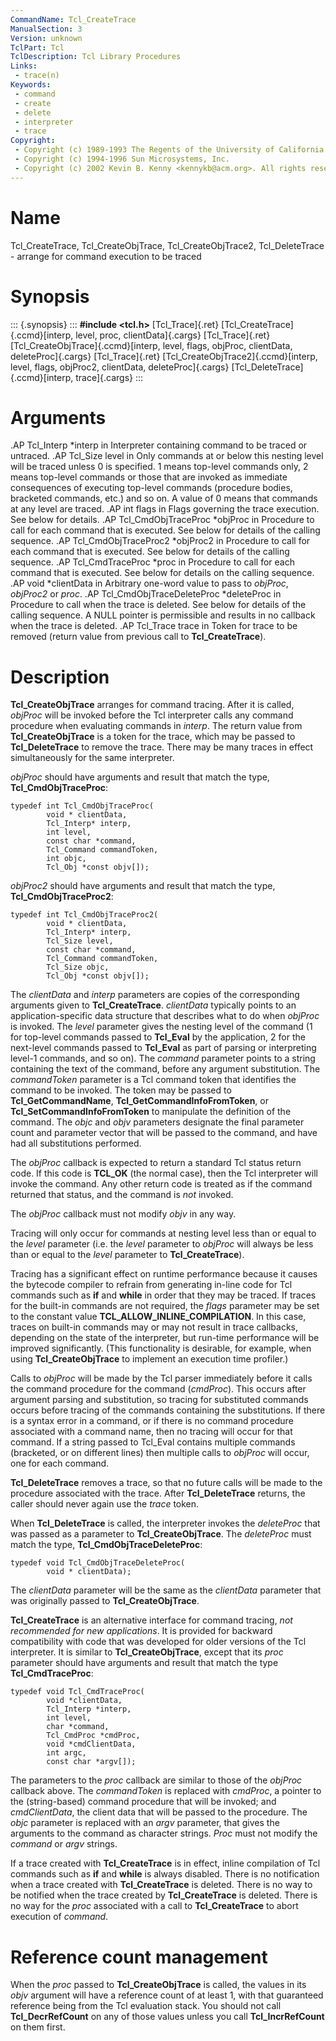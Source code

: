 ```yaml
---
CommandName: Tcl_CreateTrace
ManualSection: 3
Version: unknown
TclPart: Tcl
TclDescription: Tcl Library Procedures
Links:
 - trace(n)
Keywords:
 - command
 - create
 - delete
 - interpreter
 - trace
Copyright:
 - Copyright (c) 1989-1993 The Regents of the University of California.
 - Copyright (c) 1994-1996 Sun Microsystems, Inc.
 - Copyright (c) 2002 Kevin B. Kenny <kennykb@acm.org>. All rights reserved.
---
```


# Name

Tcl_CreateTrace, Tcl_CreateObjTrace, Tcl_CreateObjTrace2, Tcl_DeleteTrace - arrange for command execution to be traced

# Synopsis

::: {.synopsis} :::
**#include <tcl.h>**
[Tcl_Trace]{.ret} [Tcl_CreateTrace]{.ccmd}[interp, level, proc, clientData]{.cargs}
[Tcl_Trace]{.ret} [Tcl_CreateObjTrace]{.ccmd}[interp, level, flags, objProc, clientData, deleteProc]{.cargs}
[Tcl_Trace]{.ret} [Tcl_CreateObjTrace2]{.ccmd}[interp, level, flags, objProc2, clientData, deleteProc]{.cargs}
[Tcl_DeleteTrace]{.ccmd}[interp, trace]{.cargs}
:::

# Arguments

.AP Tcl_Interp *interp in Interpreter containing command to be traced or untraced. .AP Tcl_Size level in Only commands at or below this nesting level will be traced unless 0 is specified.  1 means top-level commands only, 2 means top-level commands or those that are invoked as immediate consequences of executing top-level commands (procedure bodies, bracketed commands, etc.) and so on. A value of 0 means that commands at any level are traced. .AP int flags in Flags governing the trace execution.  See below for details. .AP Tcl_CmdObjTraceProc *objProc in Procedure to call for each command that is executed.  See below for details of the calling sequence. .AP Tcl_CmdObjTraceProc2 *objProc2 in Procedure to call for each command that is executed.  See below for details of the calling sequence. .AP Tcl_CmdTraceProc *proc in Procedure to call for each command that is executed.  See below for details on the calling sequence. .AP void *clientData in Arbitrary one-word value to pass to *objProc*, *objProc2* or *proc*. .AP Tcl_CmdObjTraceDeleteProc *deleteProc in Procedure to call when the trace is deleted.  See below for details of the calling sequence.  A NULL pointer is permissible and results in no callback when the trace is deleted. .AP Tcl_Trace trace in Token for trace to be removed (return value from previous call to **Tcl_CreateTrace**).

# Description

**Tcl_CreateObjTrace** arranges for command tracing.  After it is called, *objProc* will be invoked before the Tcl interpreter calls any command procedure when evaluating commands in *interp*. The return value from **Tcl_CreateObjTrace** is a token for the trace, which may be passed to **Tcl_DeleteTrace** to remove the trace. There may be many traces in effect simultaneously for the same interpreter.

*objProc* should have arguments and result that match the type, **Tcl_CmdObjTraceProc**:

```
typedef int Tcl_CmdObjTraceProc(
        void * clientData,
        Tcl_Interp* interp,
        int level,
        const char *command,
        Tcl_Command commandToken,
        int objc,
        Tcl_Obj *const objv[]);
```

*objProc2* should have arguments and result that match the type, **Tcl_CmdObjTraceProc2**:

```
typedef int Tcl_CmdObjTraceProc2(
        void * clientData,
        Tcl_Interp* interp,
        Tcl_Size level,
        const char *command,
        Tcl_Command commandToken,
        Tcl_Size objc,
        Tcl_Obj *const objv[]);
```

The *clientData* and *interp* parameters are copies of the corresponding arguments given to **Tcl_CreateTrace**. *clientData* typically points to an application-specific data structure that describes what to do when *objProc* is invoked.  The *level* parameter gives the nesting level of the command (1 for top-level commands passed to **Tcl_Eval** by the application, 2 for the next-level commands passed to **Tcl_Eval** as part of parsing or interpreting level-1 commands, and so on). The *command* parameter points to a string containing the text of the command, before any argument substitution.  The *commandToken* parameter is a Tcl command token that identifies the command to be invoked.  The token may be passed to **Tcl_GetCommandName**, **Tcl_GetCommandInfoFromToken**, or **Tcl_SetCommandInfoFromToken** to manipulate the definition of the command. The *objc* and *objv* parameters designate the final parameter count and parameter vector that will be passed to the command, and have had all substitutions performed.

The *objProc* callback is expected to return a standard Tcl status return code.  If this code is **TCL_OK** (the normal case), then the Tcl interpreter will invoke the command.  Any other return code is treated as if the command returned that status, and the command is *not* invoked.

The *objProc* callback must not modify *objv* in any way.

Tracing will only occur for commands at nesting level less than or equal to the *level* parameter (i.e. the *level* parameter to *objProc* will always be less than or equal to the *level* parameter to **Tcl_CreateTrace**).

Tracing has a significant effect on runtime performance because it causes the bytecode compiler to refrain from generating in-line code for Tcl commands such as **if** and **while** in order that they may be traced.  If traces for the built-in commands are not required, the *flags* parameter may be set to the constant value **TCL_ALLOW_INLINE_COMPILATION**.  In this case, traces on built-in commands may or may not result in trace callbacks, depending on the state of the interpreter, but run-time performance will be improved significantly.  (This functionality is desirable, for example, when using **Tcl_CreateObjTrace** to implement an execution time profiler.)

Calls to *objProc* will be made by the Tcl parser immediately before it calls the command procedure for the command (*cmdProc*).  This occurs after argument parsing and substitution, so tracing for substituted commands occurs before tracing of the commands containing the substitutions.  If there is a syntax error in a command, or if there is no command procedure associated with a command name, then no tracing will occur for that command.  If a string passed to Tcl_Eval contains multiple commands (bracketed, or on different lines) then multiple calls to *objProc* will occur, one for each command.

**Tcl_DeleteTrace** removes a trace, so that no future calls will be made to the procedure associated with the trace.  After **Tcl_DeleteTrace** returns, the caller should never again use the *trace* token.

When **Tcl_DeleteTrace** is called, the interpreter invokes the *deleteProc* that was passed as a parameter to **Tcl_CreateObjTrace**.  The *deleteProc* must match the type, **Tcl_CmdObjTraceDeleteProc**:

```
typedef void Tcl_CmdObjTraceDeleteProc(
        void * clientData);
```

The *clientData* parameter will be the same as the *clientData* parameter that was originally passed to **Tcl_CreateObjTrace**.

**Tcl_CreateTrace** is an alternative interface for command tracing, *not recommended for new applications*.  It is provided for backward compatibility with code that was developed for older versions of the Tcl interpreter.  It is similar to **Tcl_CreateObjTrace**, except that its *proc* parameter should have arguments and result that match the type **Tcl_CmdTraceProc**:

```
typedef void Tcl_CmdTraceProc(
        void *clientData,
        Tcl_Interp *interp,
        int level,
        char *command,
        Tcl_CmdProc *cmdProc,
        void *cmdClientData,
        int argc,
        const char *argv[]);
```

The parameters to the *proc* callback are similar to those of the *objProc* callback above. The *commandToken* is replaced with *cmdProc*, a pointer to the (string-based) command procedure that will be invoked; and *cmdClientData*, the client data that will be passed to the procedure.  The *objc* parameter is replaced with an *argv* parameter, that gives the arguments to the command as character strings. *Proc* must not modify the *command* or *argv* strings.

If a trace created with **Tcl_CreateTrace** is in effect, inline compilation of Tcl commands such as **if** and **while** is always disabled.  There is no notification when a trace created with **Tcl_CreateTrace** is deleted. There is no way to be notified when the trace created by **Tcl_CreateTrace** is deleted.  There is no way for the *proc* associated with a call to **Tcl_CreateTrace** to abort execution of *command*.

# Reference count management

When the *proc* passed to **Tcl_CreateObjTrace** is called, the values in its *objv* argument will have a reference count of at least 1, with that guaranteed reference being from the Tcl evaluation stack. You should not call **Tcl_DecrRefCount** on any of those values unless you call **Tcl_IncrRefCount** on them first.

